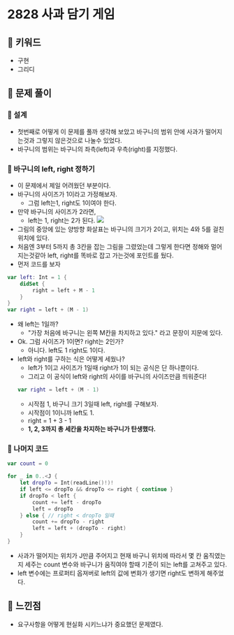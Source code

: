 # 2828 사과 담기 게임

## 🍎 키워드
- 구현
- 그리디

## 🍎 문제 풀이
### 📖 설계
- 첫번째로 어떻게 이 문제를 풀까 생각해 보았고 바구니의 범위 안에 사과가 떨어지는것과 그렇지 않은것으로 나눌수 있었다.
- 바구니의 범위는 바구니의 좌측(left)과 우측(right)를 지정했다.

### 📖 바구니의 left, right 정하기
- 이 문제에서 제일 어려웠던 부분이다.
- 바구니의 사이즈가 1이라고 가정해보자.
    - 그럼 left는1, right도 1이여야 한다.
- 만약 바구니의 사이즈가 2라면,
    - left는 1, right는 2가 된다.
![](https://i.imgur.com/BmQ9qtC.png)
- 그림의 중앙에 있는 양방향 화살표는 바구니의 크기가 2이고, 위치는 4와 5를 걸친 위치에 있다.
- 처음엔 3부터 5까지 총 3칸을 잡는 그림을 그렸었는데 그렇게 한다면 정해와 멀어지는것같아 left, right를 똑바로 잡고 가는것에 포인트를 뒀다.
- 먼저 코드를 보자
```swift
var left: Int = 1 {
    didSet {
        right = left + M - 1
    }
}
var right = left + (M - 1)
```
- 왜 left는 1일까?
    - "가장 처음에 바구니는 왼쪽 M칸을 차지하고 있다." 라고 문장이 지문에 있다.
- Ok. 그럼 사이즈가 1이면? right는 2인가?
    - 아니다. left도 1 right도 1이다.
- left와 right를 구하는 식은 어떻게 세웠나?
    - left가 1이고 사이즈가 1일때 right가 1이 되는 공식은 단 하나뿐이다.
    - 그리고 이 공식이 left와 right의 사이를 바구니의 사이즈만큼 띄워준다!
    ```swift
    var right = left + (M - 1)
    ```
    - 시작점 1, 바구니 크기 3일때 left, right를 구해보자.
    - 시작점이 1이니까 left도 1.
    - right = 1 + 3 - 1
    - **1, 2, 3까지 총 세칸을 차지하는 바구니가 탄생했다.**

### 📖 나머지 코드
```swift
var count = 0

for _ in 0..<J {
    let dropTo = Int(readLine()!)!
    if left <= dropTo && dropTo <= right { continue }
    if dropTo < left {
        count += left - dropTo
        left = dropTo
    } else { // right < dropTo 일때
        count += dropTo - right
        left = left + (dropTo - right)
    }
}
```
- 사과가 떨어지는 위치가 J만큼 주어지고 현재 바구니 위치에 따라서 몇 칸 움직였는지 세주는 count 변수와 바구니가 움직여야 할때 기준이 되는 left를 고쳐주고 있다.
- left 변수에는 프로퍼티 옵져버로 left의 값에 변화가 생기면 right도 변하게 해주었다.

## 🍎 느낀점
- 요구사항을 어떻게 현실화 시키느냐가 중요했던 문제였다.
